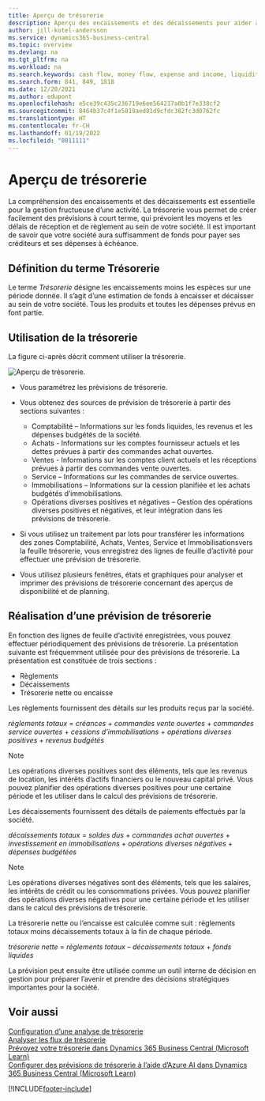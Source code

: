 ```yaml
---
title: Aperçu de trésorerie
description: Aperçu des encaissements et des décaissements pour aider à prévoir les montants à recevoir et à payer.
author: jill-kotel-andersson
ms.service: dynamics365-business-central
ms.topic: overview
ms.devlang: na
ms.tgt_pltfrm: na
ms.workload: na
ms.search.keywords: cash flow, money flow, expense and income, liquidity, cash receipts minus cash payments
ms.search.form: 841, 849, 1818
ms.date: 12/20/2021
ms.author: edupont
ms.openlocfilehash: e5ce39c435c236719e6ee564217a0b1f7e338cf2
ms.sourcegitcommit: 8464b37c4f1e5819aed81d9cfdc382fc3d0762fc
ms.translationtype: HT
ms.contentlocale: fr-CH
ms.lasthandoff: 01/19/2022
ms.locfileid: "8011111"
---
```

# <a name="cash-flow-overview"></a>Aperçu de trésorerie

La compréhension des encaissements et des décaissements est essentielle pour la gestion fructueuse d’une activité. La trésorerie vous permet de créer facilement des prévisions à court terme, qui prévoient les moyens et les délais de réception et de règlement au sein de votre société. Il est important de savoir que votre société aura suffisamment de fonds pour payer ses créditeurs et ses dépenses à échéance.

## <a name="definition-of-cash-flow"></a>Définition du terme Trésorerie

Le terme *Trésorerie* désigne les encaissements moins les espèces sur une période donnée. Il s’agit d’une estimation de fonds à encaisser et décaisser au sein de votre société. Tous les produits et toutes les dépenses prévus en font partie.

## <a name="work-with-cash-flow"></a>Utilisation de la trésorerie

La figure ci-après décrit comment utiliser la trésorerie.

![Aperçu de trésorerie.](media/finance_cash_flow_overview.png "Aperçu de trésorerie")

- Vous paramétrez les prévisions de trésorerie.  

- Vous obtenez des sources de prévision de trésorerie à partir des sections suivantes :  

  - Comptabilité – Informations sur les fonds liquides, les revenus et les dépenses budgétés de la société.  
  - Achats - Informations sur les comptes fournisseur actuels et les dettes prévues à partir des commandes achat ouvertes.  
  - Ventes - Informations sur les comptes client actuels et les réceptions prévues à partir des commandes vente ouvertes.  
  - Service – Informations sur les commandes de service ouvertes.  
  - Immobilisations – Informations sur la cession planifiée et les achats budgétés d’immobilisations.  
  - Opérations diverses positives et négatives – Gestion des opérations diverses positives et négatives, et leur intégration dans les prévisions de trésorerie.  
- Si vous utilisez un traitement par lots pour transférer les informations des zones Comptabilité, Achats, Ventes, Service et Immobilisationsvers la feuille trésorerie, vous enregistrez des lignes de feuille d’activité pour effectuer une prévision de trésorerie.  
- Vous utilisez plusieurs fenêtres, états et graphiques pour analyser et imprimer des prévisions de trésorerie concernant des aperçus de disponibilité et de planning.  

## <a name="making-a-cash-flow-forecast"></a>Réalisation d’une prévision de trésorerie

En fonction des lignes de feuille d’activité enregistrées, vous pouvez effectuer périodiquement des prévisions de trésorerie. La présentation suivante est fréquemment utilisée pour des prévisions de trésorerie. La présentation est constituée de trois sections :

- Règlements  
- Décaissements  
- Trésorerie nette ou encaisse  

Les règlements fournissent des détails sur les produits reçus par la société.

*règlements totaux* = *créances* + *commandes vente ouvertes* + *commandes service ouvertes* + *cessions d’immobilisations* + *opérations diverses positives* + *revenus budgétés*

> [!NOTE]
> Les opérations diverses positives sont des éléments, tels que les revenus de location, les intérêts d’actifs financiers ou le nouveau capital privé. Vous pouvez planifier des opérations diverses positives pour une certaine période et les utiliser dans le calcul des prévisions de trésorerie.

Les décaissements fournissent des détails de paiements effectués par la société.

*décaissements totaux* = *soldes dus* + *commandes achat ouvertes* + *investissement en immobilisations* + *opérations diverses négatives* + *dépenses budgétées*

> [!NOTE]
> Les opérations diverses négatives sont des éléments, tels que les salaires, les intérêts de crédit ou les consommations privées. Vous pouvez planifier des opérations diverses négatives pour une certaine période et les utiliser dans le calcul des prévisions de trésorerie.

La trésorerie nette ou l’encaisse est calculée comme suit : règlements totaux moins décaissements totaux à la fin de chaque période.

*trésorerie nette* = *règlements totaux* – *décaissements totaux* + *fonds liquides*

La prévision peut ensuite être utilisée comme un outil interne de décision en gestion pour préparer l’avenir et prendre des décisions stratégiques importantes pour la société.

## <a name="see-also"></a>Voir aussi

[Configuration d’une analyse de trésorerie](finance-setup-cash-flow-analyses.md)  
[Analyser les flux de trésorerie](finance-analyze-cash-flow.md)  
[Prévoyez votre trésorerie dans Dynamics 365 Business Central (Microsoft Learn)](/learn/modules/forecast-cash-flow-dynamics-365-business-central/index)  
[Configurer des prévisions de trésorerie à l’aide d’Azure AI dans Dynamics 365 Business Central (Microsoft Learn)](/learn/modules/setup-cash-flow-forecasts/)  

[!INCLUDE[footer-include](includes/footer-banner.md)]
